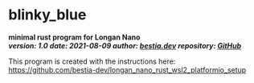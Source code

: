 # blinky_blue

**minimal rust program for Longan Nano**  
***version: 1.0  date: 2021-08-09 author: [bestia.dev](https://bestia.dev) repository: [GitHub](https://github.com/bestia-dev/blinky_blue)***  

This program is created with the instructions here:  
<https://github.com/bestia-dev/longan_nano_rust_wsl2_platformio_setup>  
